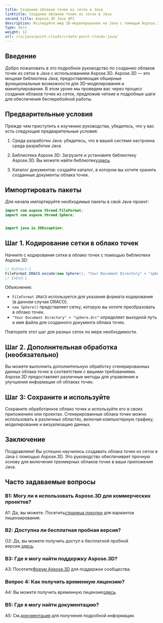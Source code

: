 ```yaml
---
title: Создание облаков точек из сеток в Java
linktitle: Создание облаков точек из сеток в Java
second_title: Aspose.3D Java API
description: Исследуйте мир 3D-моделирования на Java с помощью Aspose.3D. Научитесь легко создавать облака точек из сеток.
type: docs
weight: 12
url: /ru/java/point-clouds/create-point-clouds-java/
---
```

## Введение

Добро пожаловать в это подробное руководство по созданию облаков точек из сеток в Java с использованием Aspose.3D. Aspose.3D — это мощная библиотека Java, предоставляющая обширные функциональные возможности для 3D-моделирования и манипулирования. В этом уроке мы проведем вас через процесс создания облаков точек из сеток, предложив четкие и подробные шаги для обеспечения бесперебойной работы.

## Предварительные условия

Прежде чем приступить к изучению руководства, убедитесь, что у вас есть следующие предварительные условия:

1. Среда разработки Java: убедитесь, что в вашей системе настроена среда разработки Java.

2.  Библиотека Aspose.3D: Загрузите и установите библиотеку Aspose.3D. Вы можете найти библиотеку[здесь](https://releases.aspose.com/3d/java/).

3. Каталог документов: создайте каталог, в котором вы хотите хранить созданные документы облака точек.

## Импортировать пакеты

Для начала импортируйте необходимые пакеты в свой Java-проект:

```java
import com.aspose.threed.FileFormat;
import com.aspose.threed.Sphere;


import java.io.IOException;
```

## Шаг 1. Кодирование сетки в облако точек

Начните с кодирования сетки в облако точек с помощью библиотеки Aspose.3D:

```java
// ExStart:1
FileFormat.DRACO.encode(new Sphere(), "Your Document Directory" + "sphere.drc");
// ExEnd:1
```

Объяснение:
- `FileFormat.DRACO` используется для указания формата кодирования (в данном случае DRACO).
- `new Sphere()` представляет сетку, которую вы хотите преобразовать в облако точек.
- `"Your Document Directory" + "sphere.drc"` определяет выходной путь и имя файла для созданного документа облака точек.

Повторите этот шаг для разных сеток по мере необходимости.

## Шаг 2. Дополнительная обработка (необязательно)

Вы можете выполнить дополнительную обработку сгенерированных данных облака точек в соответствии с вашими требованиями. Aspose.3D предоставляет различные методы для управления и улучшения информации об облаках точек.

## Шаг 3: Сохраните и используйте

Сохраните обработанное облако точек и используйте его в своих приложениях или проектах. Сгенерированные облака точек можно использовать в различных областях, включая компьютерную графику, моделирование и визуализацию данных.

## Заключение

Поздравляем! Вы успешно научились создавать облака точек из сеток в Java с помощью Aspose.3D. Это руководство обеспечивает прочную основу для включения трехмерных облаков точек в ваши приложения Java.

## Часто задаваемые вопросы

### В1: Могу ли я использовать Aspose.3D для коммерческих проектов?

 А1: Да, вы можете. Посетить[страница покупки](https://purchase.aspose.com/buy) для вариантов лицензирования.

### В2: Доступна ли бесплатная пробная версия?

 О2: Да, вы можете получить доступ к бесплатной пробной версии.[здесь](https://releases.aspose.com/).

### В3: Где я могу найти поддержку Aspose.3D?

 A3: Посетите[Форум Aspose.3D](https://forum.aspose.com/c/3d/18) для поддержки сообщества.

### Вопрос 4: Как получить временную лицензию?

 A4: Вы можете получить временную лицензию[здесь](https://purchase.aspose.com/temporary-license/).

### В5: Где я могу найти документацию?

 A5: См.[документация](https://reference.aspose.com/3d/java/) для получения подробной информации.